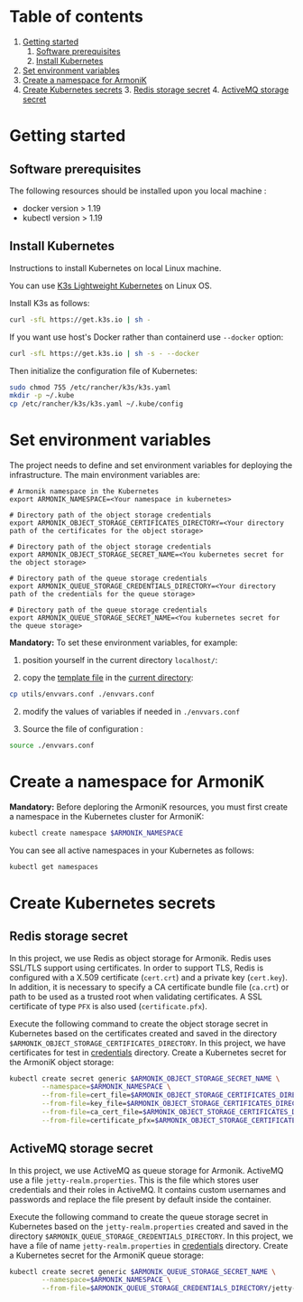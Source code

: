 # Table of contents

1. [Getting started](#getteing-started)
    1. [Software prerequisites](#software-prerequisites)
    2. [Install Kubernetes](#install-kubernetes)
2. [Set environment variables](#set-environment-variables)
3. [Create a namespace for ArmoniK](#create-a-namespace-for-armonik)
4. [Create Kubernetes secrets](#create-kubernetes-secrets)
    3. [Redis storage secret](#redis-storage-secret)
    4. [ActiveMQ storage secret](#activemq-storage-secret)

# Getting started <a name="getting-started"></a>

## Software prerequisites <a name="software-prerequisites"></a>

The following resources should be installed upon you local machine :

* docker version > 1.19
* kubectl version > 1.19

## Install Kubernetes <a name="install-kubernetes"></a>

Instructions to install Kubernetes on local Linux machine.

You can use [K3s Lightweight Kubernetes](https://rancher.com/docs/k3s/latest/en/) on Linux OS.

Install K3s as follows:

```bash
curl -sfL https://get.k3s.io | sh -
```

If you want use host's Docker rather than containerd use `--docker` option:

```bash
curl -sfL https://get.k3s.io | sh -s - --docker
```

Then initialize the configuration file of Kubernetes:

```bash
sudo chmod 755 /etc/rancher/k3s/k3s.yaml
mkdir -p ~/.kube
cp /etc/rancher/k3s/k3s.yaml ~/.kube/config
```

# Set environment variables <a name="set-environment-variables"></a>

The project needs to define and set environment variables for deploying the infrastructure. The main environment
variables are:

```buildoutcfg
# Armonik namespace in the Kubernetes
export ARMONIK_NAMESPACE=<Your namespace in kubernetes>

# Directory path of the object storage credentials
export ARMONIK_OBJECT_STORAGE_CERTIFICATES_DIRECTORY=<Your directory path of the certificates for the object storage>
    
# Directory path of the object storage credentials
export ARMONIK_OBJECT_STORAGE_SECRET_NAME=<You kubernetes secret for the object storage>

# Directory path of the queue storage credentials
export ARMONIK_QUEUE_STORAGE_CREDENTIALS_DIRECTORY=<Your directory path of the credentials for the queue storage>
    
# Directory path of the queue storage credentials
export ARMONIK_QUEUE_STORAGE_SECRET_NAME=<You kubernetes secret for the queue storage>
```

**Mandatory:** To set these environment variables, for example:

1. position yourself in the current directory `localhost/`:

2. copy the [template file](../utils/envvars.conf) in the [current directory](../../localhost):

```bash
cp utils/envvars.conf ./envvars.conf
```

2. modify the values of variables if needed in `./envvars.conf`

3. Source the file of configuration :

```bash
source ./envvars.conf
```

# Create a namespace for ArmoniK <a name="create-a-namespace-for-armonik"></a>

**Mandatory:** Before deploring the ArmoniK resources, you must first create a namespace in the Kubernetes cluster for
ArmoniK:

```bash
kubectl create namespace $ARMONIK_NAMESPACE
```

You can see all active namespaces in your Kubernetes as follows:

```bash
kubectl get namespaces
```

# Create Kubernetes secrets <a name="create-kubernetes-secrets"></a>

## Redis storage secret <a name="redis-storage-secret"></a>

In this project, we use Redis as object storage for Armonik. Redis uses SSL/TLS support using certificates. In order to
support TLS, Redis is configured with a X.509 certificate (`cert.crt`) and a private key (`cert.key`). In addition, it
is necessary to specify a CA certificate bundle file (`ca.crt`) or path to be used as a trusted root when validating
certificates. A SSL certificate of type `PFX` is also used (`certificate.pfx`).

Execute the following command to create the object storage secret in Kubernetes based on the certificates created and
saved in the directory `$ARMONIK_OBJECT_STORAGE_CERTIFICATES_DIRECTORY`. In this project, we have certificates for test
in [credentials](../credentials) directory. Create a Kubernetes secret for the ArmoniK object storage:

```bash
kubectl create secret generic $ARMONIK_OBJECT_STORAGE_SECRET_NAME \
        --namespace=$ARMONIK_NAMESPACE \
        --from-file=cert_file=$ARMONIK_OBJECT_STORAGE_CERTIFICATES_DIRECTORY/cert.crt \
        --from-file=key_file=$ARMONIK_OBJECT_STORAGE_CERTIFICATES_DIRECTORY/cert.key \
        --from-file=ca_cert_file=$ARMONIK_OBJECT_STORAGE_CERTIFICATES_DIRECTORY/ca.crt \
        --from-file=certificate_pfx=$ARMONIK_OBJECT_STORAGE_CERTIFICATES_DIRECTORY/certificate.pfx
```

## ActiveMQ storage secret <a name="activemq-storage-secret"></a>

In this project, we use ActiveMQ as queue storage for Armonik. ActiveMQ use a file `jetty-realm.properties`. This is the
file which stores user credentials and their roles in ActiveMQ. It contains custom usernames and passwords and replace
the file present by default inside the container.

Execute the following command to create the queue storage secret in Kubernetes based on the `jetty-realm.properties`
created and saved in the directory `$ARMONIK_QUEUE_STORAGE_CREDENTIALS_DIRECTORY`. In this project, we have a file of
name `jetty-realm.properties` in [credentials](../credentials) directory. Create a Kubernetes secret for the ArmoniK
queue storage:

```bash
kubectl create secret generic $ARMONIK_QUEUE_STORAGE_SECRET_NAME \
        --namespace=$ARMONIK_NAMESPACE \
        --from-file=$ARMONIK_QUEUE_STORAGE_CREDENTIALS_DIRECTORY/jetty-realm.properties
```